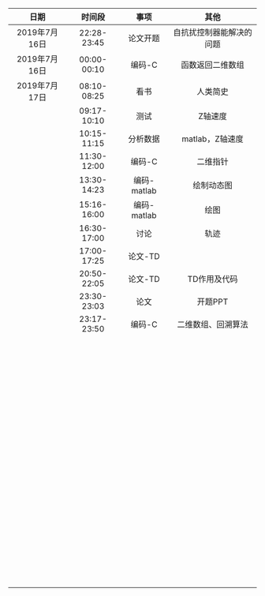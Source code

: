 |     日期      |   时间段    |    事项     |           其他           |
| :-----------: | :---------: | :---------: | :----------------------: |
| 2019年7月16日 | 22:28-23:45 |  论文开题   | 自抗扰控制器能解决的问题 |
| 2019年7月16日 | 00:00-00:10 |   编码-C    |     函数返回二维数组     |
| 2019年7月17日 | 08:10-08:25 |    看书     |         人类简史         |
|               | 09:17-10:10 |    测试     |         Z轴速度          |
|               | 10:15-11:15 |  分析数据   |     matlab，Z轴速度      |
|               | 11:30-12:00 |   编码-C    |         二维指针         |
|               | 13:30-14:23 | 编码-matlab |        绘制动态图        |
|               | 15:16-16:00 | 编码-matlab |           绘图           |
|               | 16:30-17:00 |    讨论     |           轨迹           |
|               | 17:00-17:25 |   论文-TD   |                          |
|               | 20:50-22:05 |   论文-TD   |       TD作用及代码       |
|               | 23:30-23:03 |    论文     |         开题PPT          |
|               | 23:17-23:50 |   编码-C    |    二维数组、回溯算法    |
|               |             |             |                          |
|               |             |             |                          |
|               |             |             |                          |
|               |             |             |                          |
|               |             |             |                          |
|               |             |             |                          |
|               |             |             |                          |
|               |             |             |                          |
|               |             |             |                          |
|               |             |             |                          |
|               |             |             |                          |
|               |             |             |                          |
|               |             |             |                          |
|               |             |             |                          |
|               |             |             |                          |
|               |             |             |                          |
|               |             |             |                          |
|               |             |             |                          |
|               |             |             |                          |
|               |             |             |                          |
|               |             |             |                          |
|               |             |             |                          |
|               |             |             |                          |
|               |             |             |                          |
|               |             |             |                          |
|               |             |             |                          |
|               |             |             |                          |
|               |             |             |                          |
|               |             |             |                          |
|               |             |             |                          |
|               |             |             |                          |
|               |             |             |                          |
|               |             |             |                          |
|               |             |             |                          |
|               |             |             |                          |
|               |             |             |                          |
|               |             |             |                          |
|               |             |             |                          |
|               |             |             |                          |
|               |             |             |                          |
|               |             |             |                          |
|               |             |             |                          |
|               |             |             |                          |
|               |             |             |                          |
|               |             |             |                          |
|               |             |             |                          |
|               |             |             |                          |
|               |             |             |                          |
|               |             |             |                          |
|               |             |             |                          |
|               |             |             |                          |
|               |             |             |                          |
|               |             |             |                          |
|               |             |             |                          |
|               |             |             |                          |
|               |             |             |                          |
|               |             |             |                          |
|               |             |             |                          |
|               |             |             |                          |
|               |             |             |                          |
|               |             |             |                          |
|               |             |             |                          |
|               |             |             |                          |
|               |             |             |                          |
|               |             |             |                          |
|               |             |             |                          |
|               |             |             |                          |
|               |             |             |                          |
|               |             |             |                          |
|               |             |             |                          |
|               |             |             |                          |
|               |             |             |                          |
|               |             |             |                          |
|               |             |             |                          |
|               |             |             |                          |
|               |             |             |                          |
|               |             |             |                          |
|               |             |             |                          |
|               |             |             |                          |
|               |             |             |                          |
|               |             |             |                          |
|               |             |             |                          |
|               |             |             |                          |
|               |             |             |                          |
|               |             |             |                          |

